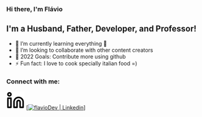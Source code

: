 ### Hi there, I'm Flávio

## I'm a Husband, Father, Developer, and Professor!
- 🌱 I’m currently learning everything 🤣
- 👯 I’m looking to collaborate with other content creators
- 🥅 2022 Goals: Contribute more using github
- ⚡ Fun fact: I love to cook specially italian food =)

### Connect with me:

[![website](./img/linkedin-light.svg)](https://linkedin.com/in/flávio-motta-28155052)
[<a href="linkedin.com/in/flávio-motta-28155052" rel="nofollow"><img alt="flavioDev | Linkedin" width="22px" src="/codeSTACKr/codeSTACKr/raw/master/img/linkedin-light.svg" /></a>]